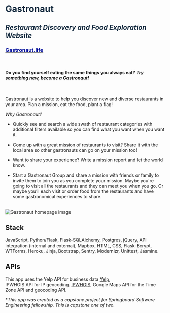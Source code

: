 # <span style="color: #1b3044;">Gastronaut</span>

## <span style="color: #1b3044;">_Restaurant Discovery and Food Exploration Website_</span>

### [<span style="color: #03109b;">Gastronaut.life</span>](https://gastronaut.life 'gastronaut.life')

<br/>

#### Do you find yourself eating the same things you always eat? _Try something new, become a Gastronaut!_

<br/>

Gastronaut is a website to help you discover new and diverse restaurants in your area. Plan a mission, eat the food, plant a flag!

_Why Gastronaut?_

- Quickly see and search a wide swath of restaurant categories with additional filters available so you can find what you want when you want it.

- Come up with a great mission of restaurants to visit? Share it with the local area so other gastronauts can go on your mission too!

- Want to share your experience? Write a mission report and let the world know.

- Start a Gastronaut Group and share a mission with friends or family to invite them to join you as you complete your mission. Maybe you're going to visit all the restaurants and they can meet you when you go. Or maybe you’ll each visit or order food from the restaurants and have some gastronomical experiences to share.
  <br/>
  <br/>

![Gastronaut homepage image](https://repository-images.githubusercontent.com/273343895/72ed7000-c4a6-11ea-86d4-cc8412d6e11a)

## Stack

JavaScript, Python/Flask, Flask-SQLAlchemy, Postgres, jQuery, API integration (internal and external), Mapbox, HTML, CSS, Flask-Bcrypt, WTForms, Heroku, Jinja, Bootstrap, Sentry, Modernizr, Unittest, Jasmine.

## APIs

This app uses the Yelp API for business data [Yelp](https://www.yelp.com/fusion 'yelp.com/fusion'),  
IPWHOIS API for IP geocoding. [IPWHOIS](https://ipwhois.io/ 'ipwhois.io'), Google
Maps API for the Time Zone API and geocoding API.

\*_This app was created as a capstone project for Springboard Software Engineering fellowship. This is capstone one of two._
